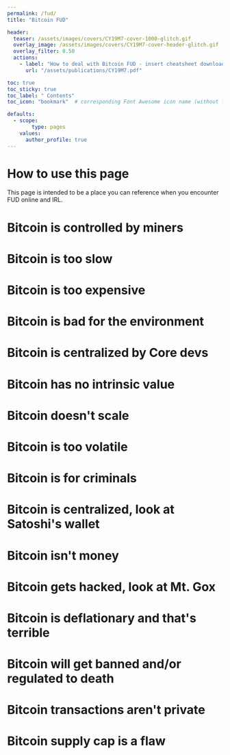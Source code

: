 ```yaml
---
permalink: /fud/
title: "Bitcoin FUD"

header:
  teaser: /assets/images/covers/CY19M7-cover-1000-glitch.gif
  overlay_image: /assets/images/covers/CY19M7-cover-header-glitch.gif
  overlay_filter: 0.50
  actions:
    - label: "How to deal with Bitcoin FUD - insert cheatsheet download here"
      url: "/assets/publications/CY19M7.pdf"

toc: true
toc_sticky: true
toc_label: " Contents"
toc_icon: "bookmark"  # corresponding Font Awesome icon name (without fa prefix)

defaults:
  - scope:
    	type: pages
    values:
      author_profile: true
---
```


# How to use this page
This page is intended to be a place you can reference when you encounter FUD online and IRL.

# Bitcoin is controlled by miners

# Bitcoin is too slow

# Bitcoin is too expensive

# Bitcoin is bad for the environment

# Bitcoin is centralized by Core devs

# Bitcoin has no intrinsic value

# Bitcoin doesn't scale

# Bitcoin is too volatile

# Bitcoin is for criminals

# Bitcoin is centralized, look at Satoshi's wallet

# Bitcoin isn't money

# Bitcoin gets hacked, look at Mt. Gox

# Bitcoin is deflationary and that's terrible

# Bitcoin will get banned and/or regulated to death

# Bitcoin transactions aren't private

# Bitcoin supply cap is a flaw